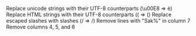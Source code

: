Replace unicode strings with their UTF-8 counterparts (\u00E8 => è)
Replace HTML strings with their UTF-8 counterparts (&#40; => ()
Replace escaped slashes with slashes (\/ => /)
Remove lines with "Sak%" in column 7
Remove columns 4, 5, and 6
